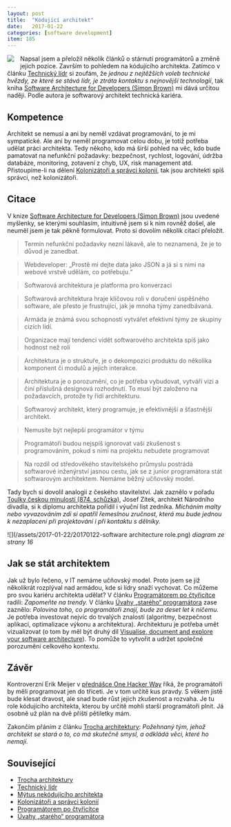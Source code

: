 ```yaml
---
layout: post
title:  "Kódující architekt"
date:   2017-01-22
categories: [software development]
item: 185
---
```

<div style="float: left; margin: 0 1em 1em 0; text-align: center;"><a href="https://www.flickr.com/photos/bantercz/15799780329/in/album-72157649269744987/"><img src="https://c2.staticflickr.com/8/7500/15799780329_ae3fde9d79_m.jpg" /></a></div>Napsal jsem a přeložil několik článků o stárnutí programátorů a změně jejich pozice. Završím to pohledem na kódujícího architekta. Zatímco v článku <a href="/item/169">Technický lídr</a> si zoufám, že <em>jednou z nejtěžších voleb technické hvězdy, ze které se stává lídr, je ztráta kontaktu s nejnovější technologií</em>, tak kniha <a href="https://leanpub.com/software-architecture-for-developers">Software Architecture for Developers (Simon Brown)</a> mi dává určitou naději. Podle autora je softwarový architekt technická kariéra.
<!--more-->

Kompetence
------
Architekt se nemusí a ani by neměl vzdávat programování, to je mi sympatické. Ale ani by neměl programovat celou dobu, je totiž potřeba udělat práci architekta. Tedy někoho, kdo má širší pohled na věc, kdo bude pamatovat na nefunkční požadavky: bezpečnost, rychlost, logování, údržba databáze, monitoring, zotavení z chyb, UX, risk management atd. Přistoupíme-li na dělení <a href="http://honzajavorek.cz/blog/kolonizatori-a-spravci-kolonii">Kolonizátoři a správci kolonií</a>, tak jsou architekti spíš správci, než kolonizátoři.

Citace
------
V knize <a href="">Software Architecture for Developers (Simon Brown)</a> jsou uvedené myšlenky, se kterými souhlasím, intuitivně jsem si k nim rovněž došel, ale neuměl jsem je tak pěkně formulovat. Proto si dovolím několik citací přeložit.

> Termín nefunkční požadavky nezní lákavě, ale to neznamená, že je to důvod je zanedbat.

> Webdeveloper: „Prostě mi dejte data jako JSON a já si s nimi na webové vrstvě udělám, co potřebuju.“

> Softwarová architektura je platforma pro konverzaci

> Softwarová architektura hraje klíčovou roli v doručení úspěšného software, ale přesto je frustrující, jak je mnoha týmy zanedbávaná.

> Armáda je známá svou schopností vytvářet efektivní týmy ze skupiny cizích lidí.

> Organizace mají tendenci vidět softwarového architekta spíš jako hodnost než roli

> Architektura je o struktuře, je o dekompozici produktu do několika komponent či modulů a jejich interakce.

> Architektura je o porozumění, co je potřeba vybudovat, vytváří vizi a činí příslušná designová rozhodnutí. To musí být založeno na požadavcích, protože ty řídí architekturu.

> Softwarový architekt, který programuje, je efektivnější a šťastnější architekt.

> Nemusíte být nejlepší programátor v týmu

> Programátoři budou nejspíš ignorovat vaši zkušenost s programováním, pokud s nimi na projektu nebudete programovat

> Na rozdíl od středověkého stavitelského průmyslu postrádá softwarové inženýrství jasnou cestu, jak se z junior programátora stát softwarovým architektem. Nemáme běžný učňovský model.

Tady bych si dovolil analogii z českého stavitelství. Jak zaznělo v pořadu <a href="http://m.rozhlas.cz/toulky/vysila_praha/_zprava/874-schuzka-chudeho-pohrobka-trnita-cesta-ke-slave--1026542">Toulky českou minulostí (874. schůzka)</a>, Josef Zítek, architekt Národního divadla, si k diplomu architekta pořídil i výuční list zedníka. <em>Mícháním malty nebo vyvazováním zdi si opatřil řemeslnou zručnost, která mu bude jednou k nezaplacení při projektování i při kontaktu s dělníky.</em>

![](/assets/2017-01-22/20170122-software architecture role.png)
_diagram ze strany 16_

Jak se stát architektem
------
Jak už bylo řečeno, v IT nemáme učňovský model. Proto jsem se již několikrát rozplýval nad armádou, kde si lídry snaží vychovat. Co můžeme pro svou kariéru architekta udělat? V článku <a href="/item/176">Programátorem po čtyřicítce</a> radili: <em>Zapomeňte na trendy.</em> V článku <a href="https://www.zdrojak.cz/clanky/uvahy-stareho-programatora/">Úvahy „starého“ programátora</a> zase zaznělo: <em>Polovina toho, co programátoři znají, bude za deset let k ničemu.</em> Je potřeba investovat nejvíc do trvalých znalostí (algoritmy, bezpečnost aplikací, optimalizace výkonu a architektura). Architekturu je potřeba umět vizualizovat (o tom by měl být druhý díl <a href="https://leanpub.com/visualising-software-architecture">Visualise, document and explore your software architecture</a>). To pomůže to vytvořit a udržet společné porozumění celkového kontextu. 

Závěr
------
Kontroverzní Erik Meijer v <a href="https://vimeo.com/110554082">přednášce One Hacker Way</a> říká, že programátoři by měli programovat jen do třiceti. Je v tom určitě kus pravdy. S věkem jistě bude klesat dravost, ale snad bude růst jejich zkušenost a rozvaha. Je tu role kódujícího architekta, kterou by určitě mohli starší programátoři plnit. Já osobně už plán na dvě příští pětiletky mám.

Zakončím přáním z článku <a href="/item/171">Trocha architektury</a>: <em>Požehnaný tým, jehož architekt se stará o to, co má skutečně smysl, a odkládá věci, které ho nemají.</em>

Související
------
* <a href="/item/171">Trocha architektury</a>
* <a href="/item/169">Technický lídr</a>
* <a href="http://www.dagblog.cz/2015/01/mytus-nekodujiciho-architekta_26.html">Mýtus nekódujícího architekta</a>
* <a href="http://honzajavorek.cz/blog/kolonizatori-a-spravci-kolonii">Kolonizátoři a správci kolonií</a>
* <a href="/item/176">Programátorem po čtyřicítce</a>
* <a href="https://www.zdrojak.cz/clanky/uvahy-stareho-programatora/">Úvahy „starého“ programátora</a>
